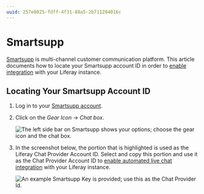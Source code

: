 ```yaml
---
uuid: 257e8025-fdff-4f31-88a5-2b711284016c
---
```

# Smartsupp

[Smartsupp](https://www.smartsupp.com/) is multi-channel customer communication platform. This article documents how to locate your Smartsupp account ID in order to [enable integration](../../enabling-automated-live-chat-systems.md) with your Liferay instance.

## Locating Your Smartsupp Account ID

1. Log in to your [Smartsupp account](https://app.smartsupp.com/app/sign/in).

1. Click on the *Gear Icon* &rarr; *Chat box*.

    ![The left side bar on Smartsupp shows your options; choose the gear icon and the chat box.](./smartsupp/images/01.png)

1. In the screenshot below, the portion that is highlighted is used as the Liferay Chat Provider Account ID.  Select and copy this portion and use it as the Chat Provider Account ID to [enable automated live chat integration](../../enabling-automated-live-chat-systems.md) with your Liferay instance.

    ![An example Smartsupp Key is provided; use this as the Chat Provider Id.](./smartsupp/images/02.png)
